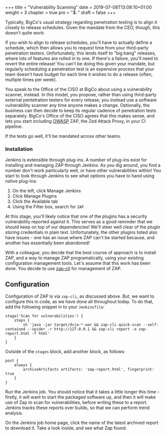 +++
title = "Vulnerability Scanning"
date = 2019-07-08T13:08:10+01:00
weight = 3
chapter = true
pre = "<b>3. </b>"
draft = false
+++

Typically, BigCo's usual strategy regarding penetration testing is to align it closely to release schedules. Given the mandate from the CEO, though, this doesn't quite work:

If you wish to align to release schedules, you'll have to actually define a schedule, which then allows you to request time from your third-party penetration testers. Unfortunately, this lends itself to "big bang" releases, where lots of features are rolled in to one. If there's a failure, you'll need to revert the entire release! You can't be doing this given your mandate, but regularly scheduling a penetration test is an expensive process that your team doesn't have budget for each time it wishes to do a release (often, multiple times per week).

You speak to the Office of the CISO at BigCo about using a vulnerability scanner, instead. In this model, you propose, rather than using third-party external pentetration testers for every release, you instead use a software vulnerability scanner any time anyone makes a change. Optionally, the business can then decide to keep its regular cadence of penetration tests separately. BigCo's Office of the CISO agrees that this makes sense, and lets you start including [OWASP](https://owasp.org) ZAP, the Zed Attack Proxy, in your CI pipeline.

If the tests go well, it'll be mandated across other teams.

### Installation

Jenkins is extensible through plug-ins. A number of plug-ins exist for installing and managing ZAP through Jenkins. As you dig around, you find a number don't work particularly well, or have other vulnerabilities within! You start to look through Jenkins to see what options you have to hand using native plug-ins:

1. On the left, click Manage Jenkins
1. Click Manage Plugins
1. Click the Available tab
1. Using the Filter box, search for `ZAP`

At this stage, you'll likely notice that one of the plugins has a security vulnerability reported against it. This serves as a good reminder that we should keep on top of our dependencies! We'll steer well clear of the plugin storing credentials in plain text. Unfortunately, the other plugins listed also have issues - one has an issue where ZAP can't be started because, and another has essentially been abandoned!

With a colleague, you decide that the best course of approach is to install ZAP, and a way to manage ZAP programatically, using your existing configuration management tools. Let's assume that this work has been done. You decide to use [zap-cli](https://github.com/Grunny/zap-cli) for management of ZAP.

## Configuration

Configuration of ZAP is via `zap-cli`, as discussed above. But, we want to configure this in code, as we have done all throughout today. To do that, add the following snippet in to your `Jenkinsfile`:

```
stage('Scan for vulnerabilities') {
    steps {
        sh 'java -jar target/dvja-*.war && zap-cli quick-scan --self-contained --spider -r http://127.0.0.1 && zap-cli report -o zap-report.html -f html'
    }
}
```

Outside of the `stages` block, add another block, as follows:

```
post {
    always {
        archiveArtifacts artifacts: 'zap-report.html', fingerprint: true
    }
}
```

Run the Jenkins job. You should notice that it takes a little longer this time - firstly, it will want to start the packaged software up, and then it will make use of Zap to scan for vulnerabilities, before writing these to a report. Jenkins tracks these reports over builds, so that we can perform trend analysis.

On the Jenkins job home page, click the name of the latest archived report to download it. Take a look inside, and see what Zap found.